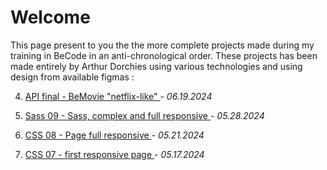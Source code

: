 # Welcome

This page present to you the the more complete projects made during my training in BeCode in an anti-chronological order.
These projects has been made entirely by Arthur Dorchies using various technologies and using design from available figmas :

4. <a target="_blank" href="https://artdorc.github.io/BECODE-CSS-pixel-perfect/BeMovie"> API final - BeMovie "netflix-like" </a> - *06.19.2024*

3. <a target="_blank" href="https://artdorc.github.io/BECODE-CSS-pixel-perfect/09-Bonus-Sass">Sass 09 - Sass, complex and full responsive </a> - *05.28.2024*

2. <a target="_blank" href="https://artdorc.github.io/BECODE-CSS-pixel-perfect/08-ultimate-CSS">CSS 08 - Page full responsive </a> - *05.21.2024*
   
1. <a target="_blank" href="https://artdorc.github.io/BECODE-CSS-pixel-perfect/07-final-CSS-grid-responsive"> CSS 07 - first responsive page </a> - *05.17.2024*






